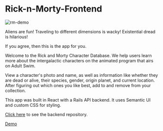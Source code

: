 # Rick-n-Morty-Frontend

![rm-demo](/rm-demo.gif)

Aliens are fun!
Traveling to different dimensions is wacky!
Existential dread is hilarious!

If you agree, then this is the app for you.

Welcome to the Rick and Morty Character Database. We help users learn more about the intergalactic characters on the animated program that airs on Adult Swim.

View a character's photo and name, as well as information like whether they are dead or alive, their species, gender, origin planet, and current location. After figuring out which ones you like best, add to and remove from your collection.

This app was built in React with a Rails API backend. It uses Semantic UI and custom CSS for styling.

[Click here](https://github.com/cristina-cristobal/Rick-n-Morty-Backend) to see the backend repository.

[Demo](https://youtu.be/PWApYk5F8IQ)
